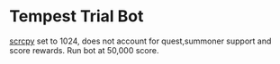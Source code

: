 # Tempest Trial Bot


[scrcpy](https://github.com/Genymobile/scrcpy) set to 1024, does not account for quest,summoner support and score rewards. Run bot at 50,000 score.

